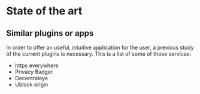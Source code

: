 # State of the art
## Similar plugins or apps

In order to offer an useful, intuitive application for the user, a previous study of the current plugins is necessary. This is a list of some of those services:

- https everywhere
- Privacy Badger
- Decentraleye
- Ublock origin
